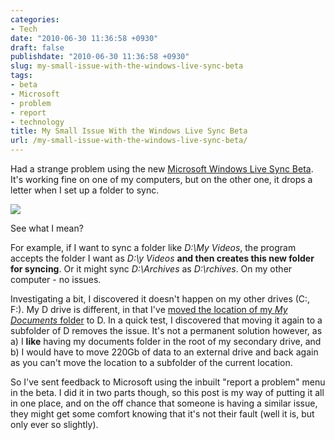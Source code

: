 ```yaml
---
categories:
- Tech
date: "2010-06-30 11:36:58 +0930"
draft: false
publishdate: "2010-06-30 11:36:58 +0930"
slug: my-small-issue-with-the-windows-live-sync-beta
tags:
- beta
- Microsoft
- problem
- report
- technology
title: My Small Issue With the Windows Live Sync Beta
url: /my-small-issue-with-the-windows-live-sync-beta/
---
```

Had a strange problem using the new [Microsoft Windows Live Sync
Beta](http://explore.live.com/windows-live-devices-and-sync-sync-mesh-upgrade-ui).
It's working fine on one of my computers, but on the other one, it drops
a letter when I set up a folder to sync.

![](https://turbo.geekorium.com.au/images/windows-live-sync-problems.png)

See what I mean?

For example, if I want to sync a folder like *D:\\My Videos*, the
program accepts the folder I want as *D:\\y Videos* **and then creates
this new folder for syncing**. Or it might sync *D:\\Archives* as
*D:\\rchives*. On my other computer - no issues.

Investigating a bit, I discovered it doesn't happen on my other drives
(C:, F:). My D drive is different, in that I've [moved the location of
my *My Documents*
folder](http://www.w7forums.com/change-location-my-documents-folder-t338.html)
to D. In a quick test, I discovered that moving it again to a subfolder
of D removes the issue. It's not a permanent solution however, as a) I
**like** having my documents folder in the root of my secondary drive,
and b) I would have to move 220Gb of data to an external drive and back
again as you can't move the location to a subfolder of the current
location.

So I've sent feedback to Microsoft using the inbuilt "report a problem"
menu in the beta. I did it in two parts though, so this post is my way
of putting it all in one place, and on the off chance that someone is
having a similar issue, they might get some comfort knowing that it's
not their fault (well it is, but only ever so slightly).